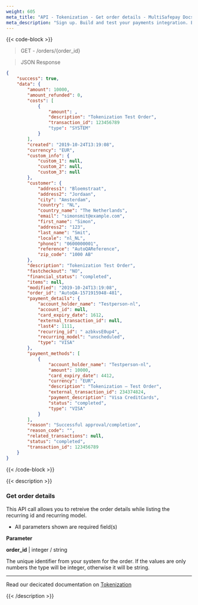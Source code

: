 ```yaml
---
weight: 605
meta_title: "API - Tokenization - Get order details - MultiSafepay Docs"
meta_description: "Sign up. Build and test your payments integration. Explore our products and services. Use our API Reference, SDKs, and wrappers. Get support."
---
```


{{< code-block >}}

> GET - /orders/{order_id}

> JSON Response
```json
{
    "success": true,
    "data": {
        "amount": 10000,
        "amount_refunded": 0,
        "costs": [
            {
                "amount": ,
                "description": "Tokenization Test Order",
                "transaction_id": 123456789
                "type": "SYSTEM"
            }
        ],
        "created": "2019-10-24T13:19:08",
        "currency": "EUR",
        "custom_info": {
            "custom_1": null,
            "custom_2": null,
            "custom_3": null
        },
        "customer": {
            "address1": "Bloemstraat",
            "address2": "Jordaan",
            "city": "Amsterdam",
            "country": "NL",
            "country_name": "The Netherlands",
            "email": "simonsmit@example.com",
            "first_name": "Simon",
            "address2": "123",
            "last_name": "Smit",
            "locale": "nl_NL",
            "phone1": "0600000001",
            "reference": "AutoQAReference",
            "zip_code": "1000 AB"
        },
        "description": "Tokenization Test Order",
        "fastcheckout": "NO",
        "financial_status": "completed",
        "items": null,
        "modified": "2019-10-24T13:19:08",
        "order_id": "AutoQA-1571915948-481",
        "payment_details": {
            "account_holder_name": "Testperson-nl",
            "account_id": null,
            "card_expiry_date": 1612,
            "external_transaction_id": null,
            "last4": 1111,
            "recurring_id": " azbkvsE0up4",
            "recurring_model": "unscheduled",
            "type": "VISA"
        },
        "payment_methods": [
            {
                "account_holder_name": "Testperson-nl",
                "amount": 10000,
                "card_expiry_date": 4412,
                "currency": "EUR",
                "description": "Tokenization – Test Order",
                "external_transaction_id": 234374824,
                "payment_description": "Visa CreditCards",
                "status": "completed",
                "type": "VISA"
            }
        ],
        "reason": "Successful approval/completion",
        "reason_code": "",
        "related_transactions": null,
        "status": "completed",
        "transaction_id": 123456789
    }
}
```

{{< /code-block >}}

{{< description >}}

###  Get order details 

This API call allows you to retreive the order details while listing the recurring id and recurring model.

* All parameters shown are required field(s)

**Parameter**

__order_id__ | integer / string

The unique identifier from your system for the order. If the values are only numbers the type will be integer, otherwise it will be string.     

----------------

Read our decicated documentation on [Tokenization](https://docs.multisafepay.com/tools/tokenization)

{{< /description >}}
